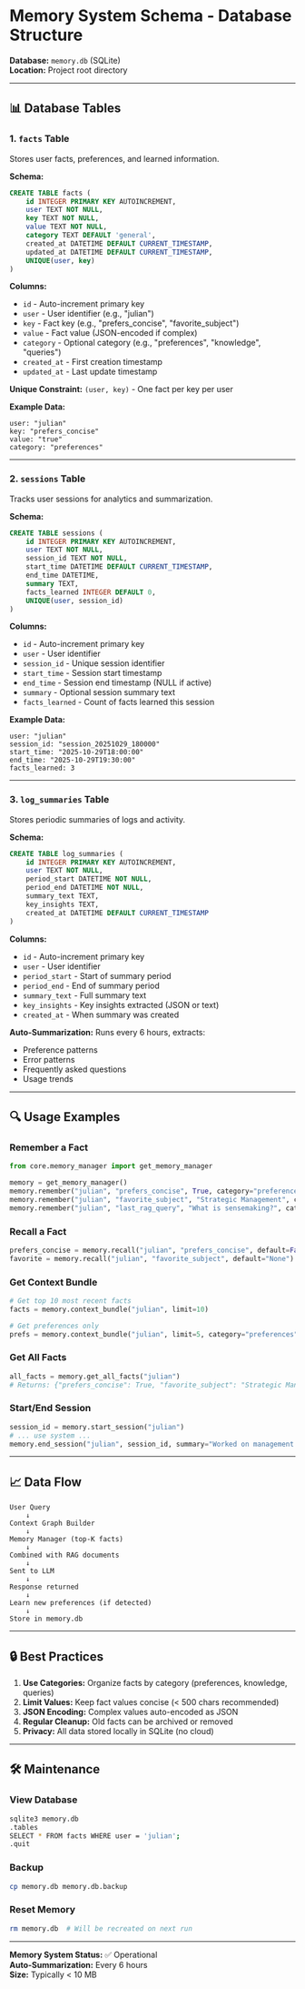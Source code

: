 # Memory System Schema - Database Structure

**Database:** `memory.db` (SQLite)  
**Location:** Project root directory

---

## 📊 **Database Tables**

### 1. `facts` Table

Stores user facts, preferences, and learned information.

**Schema:**
```sql
CREATE TABLE facts (
    id INTEGER PRIMARY KEY AUTOINCREMENT,
    user TEXT NOT NULL,
    key TEXT NOT NULL,
    value TEXT NOT NULL,
    category TEXT DEFAULT 'general',
    created_at DATETIME DEFAULT CURRENT_TIMESTAMP,
    updated_at DATETIME DEFAULT CURRENT_TIMESTAMP,
    UNIQUE(user, key)
)
```

**Columns:**
- `id` - Auto-increment primary key
- `user` - User identifier (e.g., "julian")
- `key` - Fact key (e.g., "prefers_concise", "favorite_subject")
- `value` - Fact value (JSON-encoded if complex)
- `category` - Optional category (e.g., "preferences", "knowledge", "queries")
- `created_at` - First creation timestamp
- `updated_at` - Last update timestamp

**Unique Constraint:** `(user, key)` - One fact per key per user

**Example Data:**
```
user: "julian"
key: "prefers_concise"
value: "true"
category: "preferences"
```

---

### 2. `sessions` Table

Tracks user sessions for analytics and summarization.

**Schema:**
```sql
CREATE TABLE sessions (
    id INTEGER PRIMARY KEY AUTOINCREMENT,
    user TEXT NOT NULL,
    session_id TEXT NOT NULL,
    start_time DATETIME DEFAULT CURRENT_TIMESTAMP,
    end_time DATETIME,
    summary TEXT,
    facts_learned INTEGER DEFAULT 0,
    UNIQUE(user, session_id)
)
```

**Columns:**
- `id` - Auto-increment primary key
- `user` - User identifier
- `session_id` - Unique session identifier
- `start_time` - Session start timestamp
- `end_time` - Session end timestamp (NULL if active)
- `summary` - Optional session summary text
- `facts_learned` - Count of facts learned this session

**Example Data:**
```
user: "julian"
session_id: "session_20251029_180000"
start_time: "2025-10-29T18:00:00"
end_time: "2025-10-29T19:30:00"
facts_learned: 3
```

---

### 3. `log_summaries` Table

Stores periodic summaries of logs and activity.

**Schema:**
```sql
CREATE TABLE log_summaries (
    id INTEGER PRIMARY KEY AUTOINCREMENT,
    user TEXT NOT NULL,
    period_start DATETIME NOT NULL,
    period_end DATETIME NOT NULL,
    summary_text TEXT,
    key_insights TEXT,
    created_at DATETIME DEFAULT CURRENT_TIMESTAMP
)
```

**Columns:**
- `id` - Auto-increment primary key
- `user` - User identifier
- `period_start` - Start of summary period
- `period_end` - End of summary period
- `summary_text` - Full summary text
- `key_insights` - Key insights extracted (JSON or text)
- `created_at` - When summary was created

**Auto-Summarization:** Runs every 6 hours, extracts:
- Preference patterns
- Error patterns
- Frequently asked questions
- Usage trends

---

## 🔍 **Usage Examples**

### Remember a Fact

```python
from core.memory_manager import get_memory_manager

memory = get_memory_manager()
memory.remember("julian", "prefers_concise", True, category="preferences")
memory.remember("julian", "favorite_subject", "Strategic Management", category="academic")
memory.remember("julian", "last_rag_query", "What is sensemaking?", category="queries")
```

### Recall a Fact

```python
prefers_concise = memory.recall("julian", "prefers_concise", default=False)
favorite = memory.recall("julian", "favorite_subject", default="None")
```

### Get Context Bundle

```python
# Get top 10 most recent facts
facts = memory.context_bundle("julian", limit=10)

# Get preferences only
prefs = memory.context_bundle("julian", limit=5, category="preferences")
```

### Get All Facts

```python
all_facts = memory.get_all_facts("julian")
# Returns: {"prefers_concise": True, "favorite_subject": "Strategic Management", ...}
```

### Start/End Session

```python
session_id = memory.start_session("julian")
# ... use system ...
memory.end_session("julian", session_id, summary="Worked on management essay")
```

---

## 📈 **Data Flow**

```
User Query
    ↓
Context Graph Builder
    ↓
Memory Manager (top-K facts)
    ↓
Combined with RAG documents
    ↓
Sent to LLM
    ↓
Response returned
    ↓
Learn new preferences (if detected)
    ↓
Store in memory.db
```

---

## 🔒 **Best Practices**

1. **Use Categories:** Organize facts by category (preferences, knowledge, queries)
2. **Limit Values:** Keep fact values concise (< 500 chars recommended)
3. **JSON Encoding:** Complex values auto-encoded as JSON
4. **Regular Cleanup:** Old facts can be archived or removed
5. **Privacy:** All data stored locally in SQLite (no cloud)

---

## 🛠️ **Maintenance**

### View Database

```bash
sqlite3 memory.db
.tables
SELECT * FROM facts WHERE user = 'julian';
.quit
```

### Backup

```bash
cp memory.db memory.db.backup
```

### Reset Memory

```bash
rm memory.db  # Will be recreated on next run
```

---

**Memory System Status:** ✅ Operational  
**Auto-Summarization:** Every 6 hours  
**Size:** Typically < 10 MB




